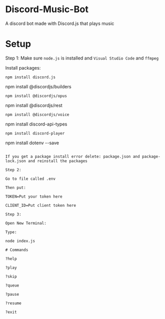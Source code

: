 # Discord-Music-Bot
A discord bot made with Discord.js that plays music

# Setup

Step 1: 
Make sure `node.js` is installed and `Visual Studio Code` and `ffmpeg`

Install packages:
```
npm install discord.js
```
npm install @discordjs/builders
```
npm install @discordjs/opus
```
npm install @discordjs/rest
```
npm install @discordjs/voice
```
npm install discord-api-types
```
npm install discord-player
```
npm install dotenv --save
```

If you get a package install error delete: package.json and package-lock.json and reinstall the packages

Step 2:

Go to file called .env

Then put:

TOKEN=Put your token here

CLIENT_ID=Put client token here

Step 3:

Open New Terminal:

Type:

node index.js

# Commands

?help

?play

?skip

?queue

?pause

?resume

?exit

